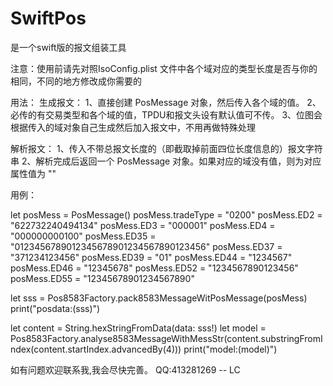 # SwiftPos
是一个swift版的报文组装工具


注意：使用前请先对照IsoConfig.plist 文件中各个域对应的类型长度是否与你的相同，不同的地方修改成你需要的

用法：
生成报文：
  1、直接创建 PosMessage 对象，然后传入各个域的值。
  2、必传的有交易类型和各个域的值，TPDU和报文头设有默认值可不传。
  3、位图会根据传入的域对象自己生成然后加入报文中，不用再做特殊处理

解析报文：
  1、传入不带总报文长度的（即截取掉前面四位长度信息的）报文字符串
  2、解析完成后返回一个 PosMessage 对象。如果对应的域没有值，则为对应属性值为 ""

用例：

  let posMess = PosMessage()
  posMess.tradeType = "0200"
  posMess.ED2 = "622732240494134"
  posMess.ED3 = "000001"
  posMess.ED4 = "000000000100"
  posMess.ED35 = "0123456789012345678901234567890123456"
  posMess.ED37 = "371234123456"
  posMess.ED39 = "01"
  posMess.ED44 = "1234567"
  posMess.ED46 = "12345678"
  posMess.ED52 = "1234567890123456"
  posMess.ED55 = "12345678901234567890"
        
  let sss = Pos8583Factory.pack8583MessageWitPosMessage(posMess)
  print("posdata:\(sss)")
        
  let content = String.hexStringFromData(data: sss!)
  let model = Pos8583Factory.analyse8583MessageWithMessStr(content.substringFromIndex(content.startIndex.advancedBy(4)))
  print("model:\(model)")


如有问题欢迎联系我,我会尽快完善。  QQ:413281269 -- LC
